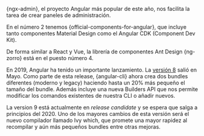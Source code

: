 {ngx-admin}, el proyecto Angular más popular de este año, nos facilita la tarea de crear paneles de administración.

En el número 2 tenemos {official-components-for-angular}, que incluye tanto componentes Material Design como el Angular CDK (Component Dev Kit).  

De forma similar a React y Vue, la librería de componentes Ant Design {ng-zorro} está en el puesto número 4.

En 2019, Angular ha tenido un importante lanzamiento. La [versión 8](https://blog.angular.io/version-8-of-angular-smaller-bundles-cli-apis-and-alignment-with-the-ecosystem-af0261112a27) salió en Mayo. Como parte de esta release, {angular-cli} ahora crea dos bundles diferentes (moderno y legacy)  haciendo hasta un 20% más pequeño el tamaño del bundle. Además incluye una nueva Builders API que nos permite modificar los comandos existentes de nuestra CLI o añadir nuevos.

La version 9 está actualmente en *release candidate* y se espera que salga a principios del 2020. Uno de los mayores cambios de esta versión será el nuevo compilador llamado Ivy which, que promete una mayor rapidez al recompilar y aún más pequeños bundles entre otras mejoras.